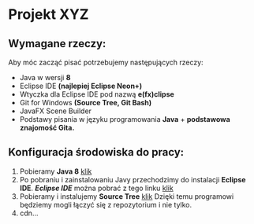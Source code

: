 # __Projekt XYZ__

## Wymagane rzeczy:

Aby móc zacząć pisać potrzebujemy następujących rzeczy:

* Java w wersji **8**
* Eclipse IDE **(najlepiej Eclipse Neon+)**
* Wtyczka dla Eclipse IDE pod nazwą **e(fx)clipse**
* Git for Windows **(Source Tree, Git Bash)**
* JavaFX Scene Builder
* Podstawy pisania w języku programowania **Java** + **podstawowa znajomość Gita.**

## Konfiguracja środowiska do pracy:

1. Pobieramy **Java 8** [klik](https://www.java.com/pl/download/)
2. Po pobraniu i zainstalowaniu Javy przechodzimy do instalacji **Eclipse IDE**.
	***Eclipse IDE*** można pobrać z tego linku [klik](https://www.eclipse.org/downloads/?)
3. Pobieramy i instalujemy **Source Tree** [klik](https://www.sourcetreeapp.com/)
	Dzięki temu programowi będziemy mogli łączyć się z repozytorium i nie tylko.
4. cdn...

